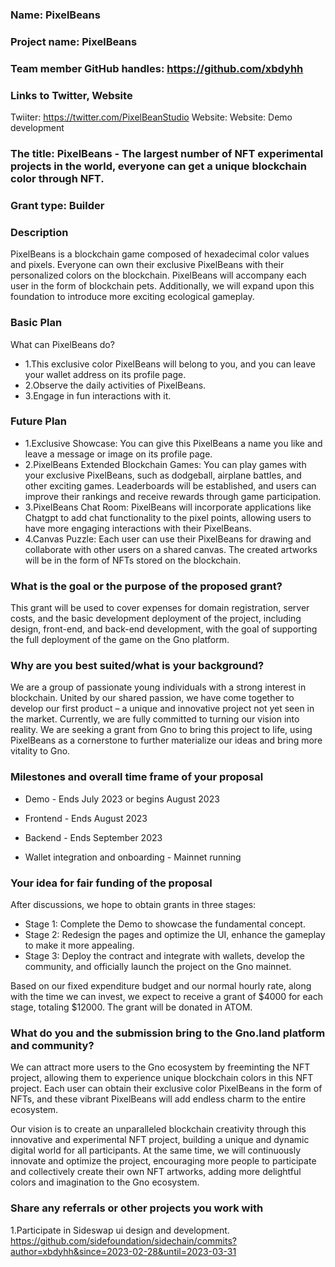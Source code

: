 ### Name: PixelBeans

### Project name: PixelBeans

### Team member GitHub handles: https://github.com/xbdyhh

### Links to Twitter, Website 
Twiiter: https://twitter.com/PixelBeanStudio 
Website: Website: Demo development

### The title: PixelBeans - The largest number of NFT experimental projects in the world, everyone can get a unique blockchain color through NFT.

### Grant type: Builder

### Description
PixelBeans is a blockchain game composed of hexadecimal color values and pixels. Everyone can own their exclusive PixelBeans with their personalized colors on the blockchain. PixelBeans will accompany each user in the form of blockchain pets. Additionally, we will expand upon this foundation to introduce more exciting ecological gameplay.

### Basic Plan
What can PixelBeans do?

- 1.This exclusive color PixelBeans will belong to you, and you can leave your wallet address on its profile page.
- 2.Observe the daily activities of PixelBeans.
- 3.Engage in fun interactions with it.

### Future Plan
- 1.Exclusive Showcase: You can give this PixelBeans a name you like and leave a message or image on its profile page.
- 2.PixelBeans Extended Blockchain Games: You can play games with your exclusive PixelBeans, such as dodgeball, airplane battles, and other exciting games. Leaderboards will be established, and users can improve their rankings and receive rewards through game participation.
- 3.PixelBeans Chat Room: PixelBeans will incorporate applications like Chatgpt to add chat functionality to the pixel points, allowing users to have more engaging interactions with their PixelBeans.
- 4.Canvas Puzzle: Each user can use their PixelBeans for drawing and collaborate with other users on a shared canvas. The created artworks will be in the form of NFTs stored on the blockchain.

### What is the goal or the purpose of the proposed grant? 
This grant will be used to cover expenses for domain registration, server costs, and the basic development deployment of the project, including design, front-end, and back-end development, with the goal of supporting the full deployment of the game on the Gno platform.

### Why are you best suited/what is your background?
We are a group of passionate young individuals with a strong interest in blockchain. United by our shared passion, we have come together to develop our first product – a unique and innovative project not yet seen in the market. Currently, we are fully committed to turning our vision into reality. We are seeking a grant from Gno to bring this project to life, using PixelBeans as a cornerstone to further materialize our ideas and bring more vitality to Gno.

### Milestones and overall time frame of your proposal
- Demo - Ends July 2023 or begins August 2023

- Frontend - Ends August 2023 
- Backend - Ends September 2023 
- Wallet integration and onboarding - Mainnet running

### Your idea for fair funding of the proposal
After discussions, we hope to obtain grants in three stages:

- Stage 1: Complete the Demo to showcase the fundamental concept.
- Stage 2: Redesign the pages and optimize the UI, enhance the gameplay to make it more appealing.
- Stage 3: Deploy the contract and integrate with wallets, develop the community, and officially launch the project on the Gno mainnet.

Based on our fixed expenditure budget and our normal hourly rate, along with the time we can invest, we expect to receive a grant of $4000 for each stage, totaling $12000. The grant will be donated in ATOM.

### What do you and the submission bring to the Gno.land platform and community?
We can attract more users to the Gno ecosystem by freeminting the NFT project, allowing them to experience unique blockchain colors in this NFT project. Each user can obtain their exclusive color PixelBeans in the form of NFTs, and these vibrant PixelBeans will add endless charm to the entire ecosystem.

Our vision is to create an unparalleled blockchain creativity through this innovative and experimental NFT project, building a unique and dynamic digital world for all participants. At the same time, we will continuously innovate and optimize the project, encouraging more people to participate and collectively create their own NFT artworks, adding more delightful colors and imagination to the Gno ecosystem.

### Share any referrals or other projects you work with
1.Participate in Sideswap ui design and development.
https://github.com/sidefoundation/sidechain/commits?author=xbdyhh&since=2023-02-28&until=2023-03-31